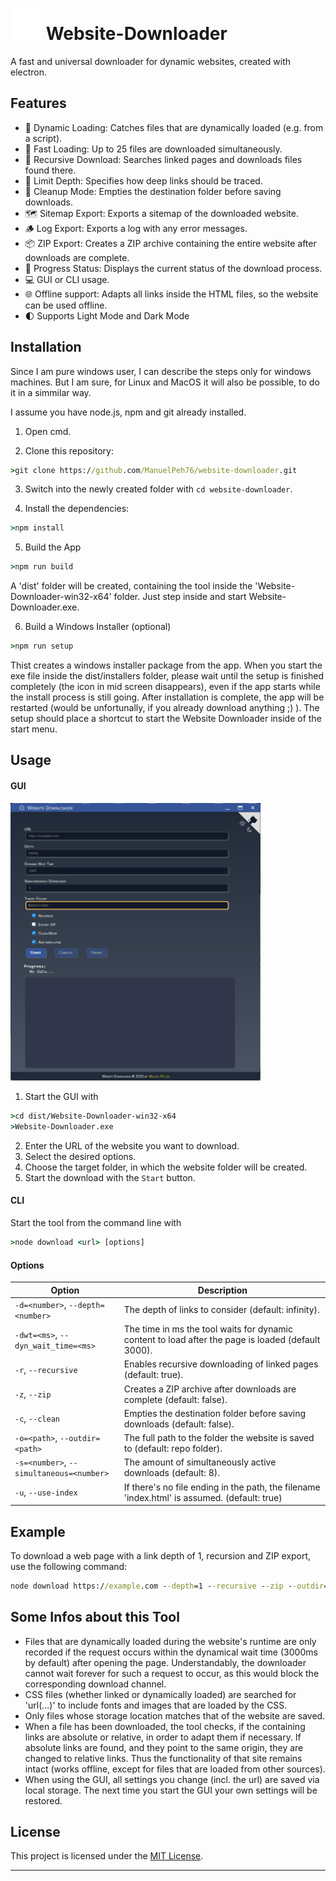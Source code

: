 # <img src="src/img/electron.svg" width="50" height="50"> Website-Downloader
A fast and universal downloader for dynamic websites, created with electron.

## Features
- 🔎 Dynamic Loading: Catches files that are dynamically loaded (e.g. from a script).
- 🚀 Fast Loading: Up to 25 files are downloaded simultaneously.
- 🔁 Recursive Download: Searches linked pages and downloads files found there.
- 📏 Limit Depth: Specifies how deep links should be traced.
- 🧹 Cleanup Mode: Empties the destination folder before saving downloads.
- 🗺️ Sitemap Export: Exports a sitemap of the downloaded website.
- 🪵 Log Export: Exports a log with any error messages.
- 📦 ZIP Export: Creates a ZIP archive containing the entire website after downloads are complete.
- 🔧 Progress Status: Displays the current status of the download process.
- 💻 GUI or CLI usage.
- 🌐 Offline support: Adapts all links inside the HTML files, so the website can be used offline.
- 🌓 Supports Light Mode and Dark Mode

## Installation
Since I am pure windows user, I can describe the steps only for windows machines. But I am sure, for Linux and MacOS it will also be possible, to do it in a simmilar way.

I assume you have node.js, npm and git already installed.

1. Open cmd.

2. Clone this repository:
```cmd
>git clone https://github.com/ManuelPeh76/website-downloader.git
```

3. Switch into the newly created folder with `cd website-downloader`.

4. Install the dependencies:
```cmd
>npm install
```

5. Build the App
```cmd
>npm run build
```
A 'dist' folder will be created, containing the tool inside the 'Website-Downloader-win32-x64' folder.
Just step inside and start Website-Downloader.exe.

6. Build a Windows Installer (optional)
```cmd
>npm run setup
```
Thist creates a windows installer package from the app. When you start the exe file inside the dist/installers folder, please wait until the setup is finished completely (the icon in mid screen disappears), even if the app starts while the install process is still going. After installation is complete, the app will be restarted (would be unfortunally, if you already download anything ;) ).
The setup should place a shortcut to start the Website Downloader inside of the start menu.

## Usage
#### GUI
<img src="src/img/app.png" width="400">

  1. Start the GUI with
  ```cmd
  >cd dist/Website-Downloader-win32-x64
  >Website-Downloader.exe
  ```
  2. Enter the URL of the website you want to download.
  3. Select the desired options.
  4. Choose the target folder, in which the website folder will be created.
  5. Start the download with the `Start` button.

#### CLI
 Start the tool from the command line with
 ```cmd
 >node download <url> [options]
 ```

#### Options
| Option | Description |
| --- | --- |
| `-d=<number>`, `--depth=<number>` | The depth of links to consider (default: infinity). |
| `-dwt=<ms>`, `--dyn_wait_time=<ms>` | The time in ms the tool waits for dynamic content to load after the page is loaded (default 3000). |
| `-r`, `--recursive` | Enables recursive downloading of linked pages (default: true). |
| `-z`, `--zip` | Creates a ZIP archive after downloads are complete (default: false). |
| `-c`, `--clean` | Empties the destination folder before saving downloads (default: false). |
| `-o=<path>`, `--outdir=<path>` | The full path to the folder the website is saved to (default: repo folder). |
| `-s=<number>`, `--simultaneous=<number>` | The amount of simultaneously active downloads (default: 8). |
| `-u`, `--use-index` | If there's no file ending in the path, the filename 'index.html' is assumed. (default: true) |

## Example
To download a web page with a link depth of 1, recursion and ZIP export, use the following command:
```cmd
node download https://example.com --depth=1 --recursive --zip --outdir=C:\Users\<username>\documents
```

## Some Infos about this Tool

- Files that are dynamically loaded during the website's runtime are only recorded if the request occurs within the dynamical wait time (3000ms by default) after opening the page. Understandably, the downloader cannot wait forever for such a request to occur, as this would block the corresponding download channel.
- CSS files (whether linked or dynamically loaded) are searched for 'url(...)' to include fonts and images that are loaded by the CSS.
- Only files whose storage location matches that of the website are saved.
- When a file has been downloaded, the tool checks, if the containing links are absolute or relative, in order to adapt them if necessary. If absolute links are found, and they point to the same origin, they are changed to relative links. Thus the functionality of that site remains intact (works offline, except for files that are loaded from other sources).
- When using the GUI, all settings you change (incl. the url) are saved via local storage. The next time you start the GUI your own settings will be restored.

## License
This project is licensed under the [MIT License](https://opensource.org/licenses/MIT).

---





